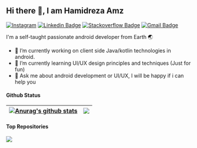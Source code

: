## Hi there 👋, I am Hamidreza Amz

[![Instagram](https://img.shields.io/badge/Instagram-E4405F?style=for-the-badge&logo=instagram&logoColor=white)](https://www.instagram.com/hamidrezaamz/)
[![Linkedin Badge](https://img.shields.io/badge/LinkedIn-0077B5?style=for-the-badge&logo=linkedin&logoColor=white)](https://www.linkedin.com/in/reza-amoozadeh-72b50789/)
[![Stackoverflow Badge](https://img.shields.io/badge/Stack_Overflow-FE7A16?style=for-the-badge&logo=stack-overflow&logoColor=white)](https://stackoverflow.com/users/1508607/hamid-reza)
[![Gmail Badge](https://img.shields.io/badge/Gmail-D14836?style=for-the-badge&logo=gmail&logoColor=white)](mailto:hamidreza7150@gmail.com)

I'm a self-taught passionate android developer from Earth :earth_asia:


* 🔭 I’m currently working on client side Java/kotlin technologies in android.
* 🌱 I’m currently learning UI/UX design principles and techniques (Just for fun)
* 💬 Ask me about android development or UI/UX, I will be happy if i can help you


#### Github Status

| <a href="https://github.com/anuraghazra/github-readme-stats"><img align="center" src="https://github-readme-stats.vercel.app/api?username=hamidrezaamz&show_icons=true&include_all_commits=true&theme=buefy&hide_border=true" alt="Anurag's github stats" /></a> | <a href="https://github.com/anuraghazra/github-readme-stats"><img align="center" src="https://github-readme-stats.vercel.app/api/top-langs/?username=hamidrezaamz&layout=compact&theme=buefy&hide_border=true" /></a> |
| ------------- | ------------- |


#### Top Repositories


<a href="https://github.com/HamidrezaAmz/MagicalExoPlayer">
  <img align="center" src="https://github-readme-stats.vercel.app/api/pin/?username=hamidrezaamz&repo=MagicalExoPlayer&theme=buefy" />
</a>

<br />
<br />
